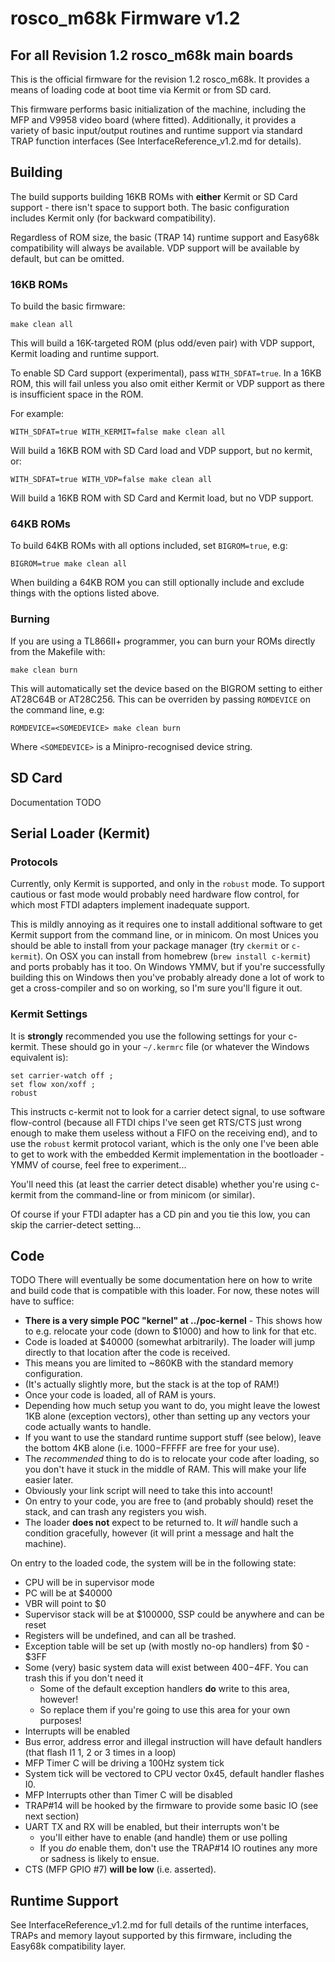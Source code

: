 # rosco_m68k Firmware v1.2
## For all Revision 1.2 rosco_m68k main boards

This is the official firmware for the revision 1.2 rosco_m68k. It provides
a means of loading code at boot time via Kermit or from SD card. 

This firmware performs basic initialization of the machine, including
the MFP and V9958 video board (where fitted). Additionally, it provides a 
variety of basic input/output routines and runtime support via standard 
TRAP function interfaces (See InterfaceReference_v1.2.md for details).

## Building

The build supports building 16KB ROMs with **either** Kermit or SD Card
support - there isn't space to support both. The basic configuration
includes Kermit only (for backward compatibility).

Regardless of ROM size, the basic (TRAP 14) runtime support and Easy68k
compatibility will always be available. VDP support will be available
by default, but can be omitted.

### 16KB ROMs

To build the basic firmware:

```
make clean all
```

This will build a 16K-targeted ROM (plus odd/even pair) with VDP support,
Kermit loading and runtime support.

To enable SD Card support (experimental), pass `WITH_SDFAT=true`. In a 
16KB ROM, this will fail unless you also omit either Kermit or VDP 
support as there is insufficient space in the ROM.

For example:

```
WITH_SDFAT=true WITH_KERMIT=false make clean all
```

Will build a 16KB ROM with SD Card load and VDP support, but no kermit, or:

```
WITH_SDFAT=true WITH_VDP=false make clean all
```

Will build a 16KB ROM with SD Card and Kermit load, but no VDP support.

### 64KB ROMs

To build 64KB ROMs with all options included, set `BIGROM=true`, e.g:

```
BIGROM=true make clean all
```

When building a 64KB ROM you can still optionally include and exclude 
things with the options listed above.

### Burning

If you are using a TL866II+ programmer, you can burn your ROMs 
directly from the Makefile with:

```
make clean burn
```

This will automatically set the device based on the BIGROM setting to
either AT28C64B or AT28C256. This can be overriden by passing 
`ROMDEVICE` on the command line, e.g:

```
ROMDEVICE=<SOMEDEVICE> make clean burn
``` 

Where `<SOMEDEVICE>` is a Minipro-recognised device string.

## SD Card 

Documentation TODO

## Serial Loader (Kermit)

### Protocols

Currently, only Kermit is supported, and only in the `robust` mode. To support
cautious or fast mode would probably need hardware flow control, for which
most FTDI adapters implement inadequate support.

This is mildly annoying as it requires one to install additional software 
to get Kermit support from the command line, or in minicom. On most Unices
you should be able to install from your package manager (try `ckermit` or 
`c-kermit`). On OSX you can install from homebrew (`brew install c-kermit`) 
and ports probably has it too. On Windows YMMV, but if you're successfully
building this on Windows then you've probably already done a lot of work to
get a cross-compiler and so on working, so I'm sure you'll figure it out.

### Kermit Settings

It is **strongly** recommended you use the following settings for your
c-kermit. These should go in your `~/.kermrc` file (or whatever the 
Windows equivalent is):

```
set carrier-watch off ;
set flow xon/xoff ;
robust
```

This instructs c-kermit not to look for a carrier detect signal, to use
software flow-control (because all FTDI chips I've seen get RTS/CTS 
just wrong enough to make them useless without a FIFO on the receiving 
end), and to use the `robust` kermit protocol variant, which is the only 
one I've been able to get to work with the embedded Kermit implementation 
in the bootloader - YMMV of course, feel free to experiment...

You'll need this (at least the carrier detect disable) whether you're
using c-kermit from the command-line or from minicom (or similar).

Of course if your FTDI adapter has a CD pin and you tie this low, you
can skip the carrier-detect setting...
 
## Code

TODO There will eventually be some documentation here on how to write and
build code that is compatible with this loader. For now, these notes
will have to suffice:

* **There is a very simple POC "kernel" at ../poc-kernel** - This shows how to
  e.g. relocate your code (down to $1000) and how to link for that etc.
* Code is loaded at $40000 (somewhat arbitrarily). The loader will jump
  directly to that location after the code is received.
* This means you are limited to ~860KB with the standard memory configuration.
* (It's actually slightly more, but the stack is at the top of RAM!)
* Once your code is loaded, all of RAM is yours.
* Depending how much setup you want to do, you might leave the lowest 1KB 
  alone (exception vectors), other than setting up any vectors your code
  actually wants to handle.
* If you want to use the standard runtime support stuff (see below), leave the
  bottom 4KB alone (i.e. $1000-$FFFFF are free for your use). 
* The _recommended_ thing to do is to relocate your code after loading,
  so you don't have it stuck in the middle of RAM. This will make your
  life easier later.
* Obviously your link script will need to take this into account!
* On entry to your code, you are free to (and probably should) reset the
  stack, and can trash any registers you wish. 
* The loader **does not** expect to be returned to. It _will_ handle
  such a condition gracefully, however (it will print a message and halt
  the machine).
  
On entry to the loaded code, the system will be in the following state:

* CPU will be in supervisor mode
* PC will be at $40000
* VBR will point to $0
* Supervisor stack will be at $100000, SSP could be anywhere and can be reset
* Registers will be undefined, and can all be trashed.
* Exception table will be set up (with mostly no-op handlers) from $0 - $3FF 
* Some (very) basic system data will exist between $400-$4FF. You can trash this if you don't need it
  * Some of the default exception handlers **do** write to this area, however!
  * So replace them if you're going to use this area for your own purposes!
* Interrupts will be enabled 
* Bus error, address error and illegal instruction will have default handlers (that flash I1 1, 2 or 3 times in a loop)
* MFP Timer C will be driving a 100Hz system tick
* System tick will be vectored to CPU vector 0x45, default handler flashes I0.
* MFP Interrupts other than Timer C will be disabled
* TRAP#14 will be hooked by the firmware to provide some basic IO (see next section)
* UART TX and RX will be enabled, but their interrupts won't be 
  * you'll either have to enable (and handle) them or use polling
  * If you _do_ enable them, don't use the TRAP#14 IO routines any more or sadness is likely to ensue.
* CTS (MFP GPIO #7) **will be low** (i.e. asserted). 

## Runtime Support

See InterfaceReference_v1.2.md for full details of the runtime interfaces,
TRAPs and memory layout supported by this firmware, including the 
Easy68k compatibility layer.

